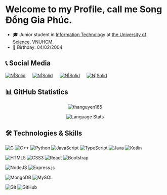 # Welcome to my Profile, call me Song Đồng Gia Phúc.

- 🎓 Junior student in [Information Technology](https://www.fit.hcmus.edu.vn/vn/Default.aspx?tabid=325) at [the University of Science](https://www.hcmus.edu.vn/), VNUHCM.
- 🎂 Birthday: 04/02/2004
&nbsp;

## 📞 Social Media

[![N|Solid](https://github.com/fusodoya/fusodoya/blob/main/icon/facebook.png)](https://www.facebook.com/songdonggiaphuc) &emsp;
[![N|Solid](https://github.com/fusodoya/fusodoya/blob/main/icon/gmail.png)](mailto:fusodoya@gmail.com) &emsp;
[![N|Solid](https://github.com/fusodoya/fusodoya/blob/main/icon/linkedin.png)](https://www.linkedin.com/in/fusodoya/) &emsp;
[![N|Solid](https://github.com/fusodoya/fusodoya/blob/main/icon/instagram.png)](https://www.instagram.com/fusodoya/) &emsp;
&nbsp;

## 📊 GitHub Statistics

<p align="center"> <img src="https://github-readme-stats.vercel.app/api?username=fusodoya&hide=issues,contribs&count_private=true&show_icons=true&theme=material-palenight" alt="thanguyen165" /> </p>
<p align="center"> <img src="https://github-readme-stats.vercel.app/api/top-langs/?username=fusodoya&layout=compact&theme=material-palenight&langs_count=10&card_width=445" alt="Language Stats" /> </p>

## 🛠 Technologies & Skills

![C](https://img.shields.io/badge/c-%2300599C.svg?style=for-the-badge&logo=c&logoColor=white)
![C++](https://img.shields.io/badge/c++-%2300599C.svg?style=for-the-badge&logo=c%2B%2B&logoColor=white)
![Python](https://img.shields.io/badge/python-3670A0?style=for-the-badge&logo=python&logoColor=ffdd54)
![JavaScript](https://img.shields.io/badge/javascript-%23323330.svg?style=for-the-badge&logo=javascript&logoColor=%23F7DF1E)
![TypeScript](https://img.shields.io/badge/typescript-%23007ACC.svg?style=for-the-badge&logo=typescript&logoColor=white)
![Java](https://img.shields.io/badge/java-%23ED8B00.svg?style=for-the-badge&logo=openjdk&logoColor=white)
![Kotlin](https://img.shields.io/badge/kotlin-%237F52FF.svg?style=for-the-badge&logo=kotlin&logoColor=white)
&emsp;

![HTML5](https://img.shields.io/badge/html5-%23E34F26.svg?style=for-the-badge&logo=html5&logoColor=white)
![CSS3](https://img.shields.io/badge/css3-%231572B6.svg?style=for-the-badge&logo=css3&logoColor=white)
![React](https://img.shields.io/badge/react-%2320232a.svg?style=for-the-badge&logo=react&logoColor=%2361DAFB)
![Bootstrap](https://img.shields.io/badge/bootstrap-%238511FA.svg?style=for-the-badge&logo=bootstrap&logoColor=white)
&emsp;

![NodeJS](https://img.shields.io/badge/node.js-6DA55F?style=for-the-badge&logo=node.js&logoColor=white)
![Express.js](https://img.shields.io/badge/express.js-%23404d59.svg?style=for-the-badge&logo=express&logoColor=%2361DAFB)
&emsp;

![MongoDB](https://img.shields.io/badge/MongoDB-%234ea94b.svg?style=for-the-badge&logo=mongodb&logoColor=white)
![MySQL](https://img.shields.io/badge/mysql-4479A1.svg?style=for-the-badge&logo=mysql&logoColor=white)
&emsp;

![Git](https://img.shields.io/badge/git-%23F05033.svg?style=for-the-badge&logo=git&logoColor=white)
![GitHub](https://img.shields.io/badge/github-%23121011.svg?style=for-the-badge&logo=github&logoColor=white)
&emsp;
